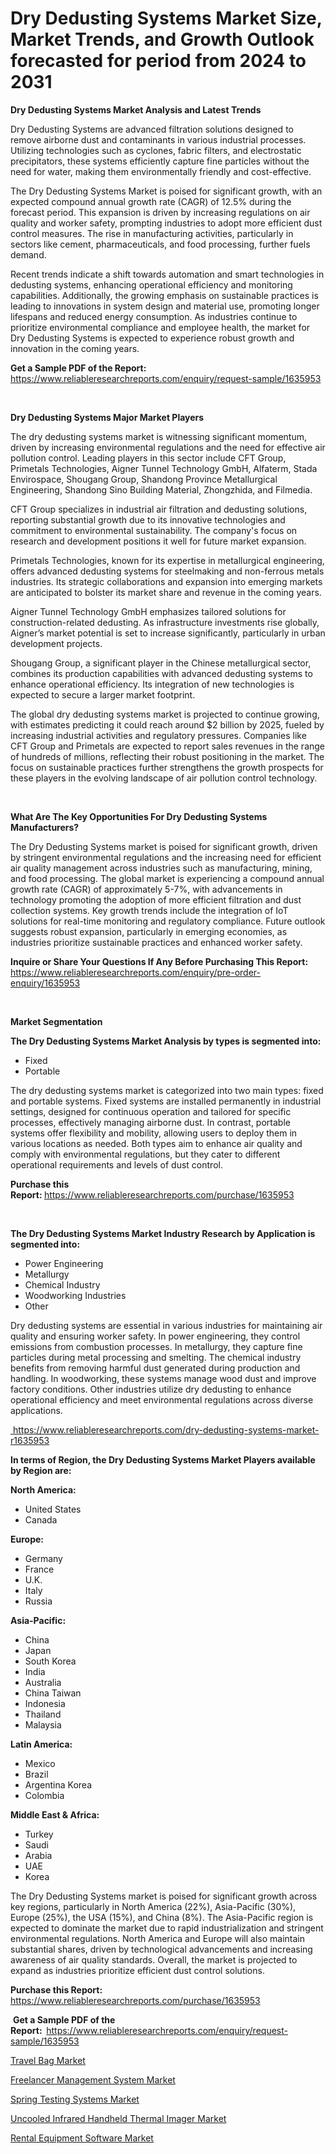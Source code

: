 <p><h1>Dry Dedusting Systems Market Size, Market Trends, and Growth Outlook forecasted for period from 2024 to 2031</h1></p><p><strong>Dry Dedusting Systems Market Analysis and Latest Trends</strong></p>
<p><p>Dry Dedusting Systems are advanced filtration solutions designed to remove airborne dust and contaminants in various industrial processes. Utilizing technologies such as cyclones, fabric filters, and electrostatic precipitators, these systems efficiently capture fine particles without the need for water, making them environmentally friendly and cost-effective.</p><p>The Dry Dedusting Systems Market is poised for significant growth, with an expected compound annual growth rate (CAGR) of 12.5% during the forecast period. This expansion is driven by increasing regulations on air quality and worker safety, prompting industries to adopt more efficient dust control measures. The rise in manufacturing activities, particularly in sectors like cement, pharmaceuticals, and food processing, further fuels demand.</p><p>Recent trends indicate a shift towards automation and smart technologies in dedusting systems, enhancing operational efficiency and monitoring capabilities. Additionally, the growing emphasis on sustainable practices is leading to innovations in system design and material use, promoting longer lifespans and reduced energy consumption. As industries continue to prioritize environmental compliance and employee health, the market for Dry Dedusting Systems is expected to experience robust growth and innovation in the coming years.</p></p>
<p><strong>Get a Sample PDF of the Report:&nbsp;</strong> <a href="https://www.reliableresearchreports.com/enquiry/request-sample/1635953">https://www.reliableresearchreports.com/enquiry/request-sample/1635953</a></p>
<p>&nbsp;</p>
<p><strong>Dry Dedusting Systems Major Market Players</strong></p>
<p><p>The dry dedusting systems market is witnessing significant momentum, driven by increasing environmental regulations and the need for effective air pollution control. Leading players in this sector include CFT Group, Primetals Technologies, Aigner Tunnel Technology GmbH, Alfaterm, Stada Envirospace, Shougang Group, Shandong Province Metallurgical Engineering, Shandong Sino Building Material, Zhongzhida, and Filmedia. </p><p>CFT Group specializes in industrial air filtration and dedusting solutions, reporting substantial growth due to its innovative technologies and commitment to environmental sustainability. The company's focus on research and development positions it well for future market expansion.</p><p>Primetals Technologies, known for its expertise in metallurgical engineering, offers advanced dedusting systems for steelmaking and non-ferrous metals industries. Its strategic collaborations and expansion into emerging markets are anticipated to bolster its market share and revenue in the coming years.</p><p>Aigner Tunnel Technology GmbH emphasizes tailored solutions for construction-related dedusting. As infrastructure investments rise globally, Aigner’s market potential is set to increase significantly, particularly in urban development projects.</p><p>Shougang Group, a significant player in the Chinese metallurgical sector, combines its production capabilities with advanced dedusting systems to enhance operational efficiency. Its integration of new technologies is expected to secure a larger market footprint.</p><p>The global dry dedusting systems market is projected to continue growing, with estimates predicting it could reach around $2 billion by 2025, fueled by increasing industrial activities and regulatory pressures. Companies like CFT Group and Primetals are expected to report sales revenues in the range of hundreds of millions, reflecting their robust positioning in the market. The focus on sustainable practices further strengthens the growth prospects for these players in the evolving landscape of air pollution control technology.</p></p>
<p>&nbsp;</p>
<p><strong>What Are The Key Opportunities For Dry Dedusting Systems Manufacturers?</strong></p>
<p><p>The Dry Dedusting Systems market is poised for significant growth, driven by stringent environmental regulations and the increasing need for efficient air quality management across industries such as manufacturing, mining, and food processing. The global market is experiencing a compound annual growth rate (CAGR) of approximately 5-7%, with advancements in technology promoting the adoption of more efficient filtration and dust collection systems. Key growth trends include the integration of IoT solutions for real-time monitoring and regulatory compliance. Future outlook suggests robust expansion, particularly in emerging economies, as industries prioritize sustainable practices and enhanced worker safety.</p></p>
<p><strong>Inquire or Share Your Questions If Any Before Purchasing This Report:</strong> <a href="https://www.reliableresearchreports.com/enquiry/pre-order-enquiry/1635953">https://www.reliableresearchreports.com/enquiry/pre-order-enquiry/1635953</a></p>
<p>&nbsp;</p>
<p><strong>Market Segmentation</strong></p>
<p><strong>The Dry Dedusting Systems Market Analysis by types is segmented into:</strong></p>
<p><ul><li>Fixed</li><li>Portable</li></ul></p>
<p><p>The dry dedusting systems market is categorized into two main types: fixed and portable systems. Fixed systems are installed permanently in industrial settings, designed for continuous operation and tailored for specific processes, effectively managing airborne dust. In contrast, portable systems offer flexibility and mobility, allowing users to deploy them in various locations as needed. Both types aim to enhance air quality and comply with environmental regulations, but they cater to different operational requirements and levels of dust control.</p></p>
<p><strong>Purchase this Report:&nbsp;</strong><a href="https://www.reliableresearchreports.com/purchase/1635953">https://www.reliableresearchreports.com/purchase/1635953</a></p>
<p>&nbsp;</p>
<p><strong>The Dry Dedusting Systems Market Industry Research by Application is segmented into:</strong></p>
<p><ul><li>Power Engineering</li><li>Metallurgy</li><li>Chemical Industry</li><li>Woodworking Industries</li><li>Other</li></ul></p>
<p><p>Dry dedusting systems are essential in various industries for maintaining air quality and ensuring worker safety. In power engineering, they control emissions from combustion processes. In metallurgy, they capture fine particles during metal processing and smelting. The chemical industry benefits from removing harmful dust generated during production and handling. In woodworking, these systems manage wood dust and improve factory conditions. Other industries utilize dry dedusting to enhance operational efficiency and meet environmental regulations across diverse applications.</p></p>
<p><a href="https://www.reliableresearchreports.com/dry-dedusting-systems-market-r1635953">&nbsp;https://www.reliableresearchreports.com/dry-dedusting-systems-market-r1635953</a></p>
<p><strong>In terms of Region, the Dry Dedusting Systems Market Players available by Region are:</strong></p>
<p>
    <p> <strong> North America: </strong>
        <ul>
            <li>United States</li>
            <li>Canada</li>
        </ul>
        </p> 
    <p> <strong> Europe: </strong>
        <ul>
            <li>Germany</li>
            <li>France</li>
            <li>U.K.</li>
            <li>Italy</li>
            <li>Russia</li>
        </ul>
        </p> 
    <p> <strong> Asia-Pacific: </strong>
        <ul>
            <li>China</li>
            <li>Japan</li>
            <li>South Korea</li>
            <li>India</li>
            <li>Australia</li>
            <li>China Taiwan</li>
            <li>Indonesia</li>
            <li>Thailand</li>
            <li>Malaysia</li>
        </ul>
        </p> 
    <p> <strong> Latin America: </strong>
        <ul>
            <li>Mexico</li>
            <li>Brazil</li>
            <li>Argentina Korea</li>
            <li>Colombia</li>
        </ul>
        </p> 
    <p> <strong> Middle East & Africa: </strong>
        <ul>
            <li>Turkey</li>
            <li>Saudi</li>
            <li>Arabia</li>
            <li>UAE</li>
            <li>Korea</li>
        </ul>
    </p>
    </p>
<p><p>The Dry Dedusting Systems market is poised for significant growth across key regions, particularly in North America (22%), Asia-Pacific (30%), Europe (25%), the USA (15%), and China (8%). The Asia-Pacific region is expected to dominate the market due to rapid industrialization and stringent environmental regulations. North America and Europe will also maintain substantial shares, driven by technological advancements and increasing awareness of air quality standards. Overall, the market is projected to expand as industries prioritize efficient dust control solutions.</p></p>
<p><strong>Purchase this Report: </strong><a href="https://www.reliableresearchreports.com/purchase/1635953">https://www.reliableresearchreports.com/purchase/1635953</a></p>
<p>&nbsp;<strong>Get a Sample PDF of the Report:&nbsp;&nbsp;</strong><a href="https://www.reliableresearchreports.com/enquiry/request-sample/1635953">https://www.reliableresearchreports.com/enquiry/request-sample/1635953</a></p>
<p><strong></strong></p>
<p><p><a href="https://issuu.com/reportprime-2/docs/travel-bag-market-size-2030.pptx_10f9098de8d564">Travel Bag Market</a></p><p><a href="https://www.linkedin.com/pulse/freelancer-management-system-market-size-growth-industry-xnkie">Freelancer Management System Market</a></p><p><a href="https://github.com/AshikRahman991/Market-Research-Report-List-1/blob/main/spring-testing-systems-market.md">Spring Testing Systems Market</a></p><p><a href="https://medium.com/@ayesakhan68/insights-into-uncooled-infrared-handheld-thermal-imager-market-share-and-competitive-landscape-for-03eaa516931d">Uncooled Infrared Handheld Thermal Imager Market</a></p><p><a href="https://www.linkedin.com/pulse/navigating-rental-equipment-software-market-expert-analysis-vzvue">Rental Equipment Software Market</a></p></p>